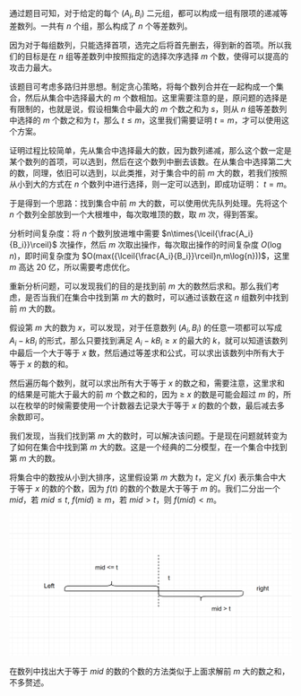 通过题目可知，对于给定的每个 $(A_i, B_i)$ 二元组，都可以构成一组有限项的递减等差数列。一共有 $n$ 个组，那么构成了 $n$ 个等差数列。

因为对于每组数列，只能选择首项，选完之后将首先删去，得到新的首项。所以我们的目标是在 $n$ 组等差数列中按照指定的选择次序选择 $m$ 个数，使得可以提高的攻击力最大。

该题目可考虑多路归并思想。制定贪心策略，将每个数列合并在一起构成一个集合，然后从集合中选择最大的 $m$ 个数相加。这里需要注意的是，原问题的选择是有限制的，也就是说，假设相集合中最大的 $m$ 个数之和为 $s$，则从 $n$ 组等差数列中选择的 $m$ 个数之和为 $t$，那么 $t\leq m$，这里我们需要证明 $t=m$，才可以使用这个方案。

证明过程比较简单，先从集合中选择最大的数，因为数列递减，那么这个数一定是某个数列的首项，可以选到，然后在这个数列中删去该数。在从集合中选择第二大的数，同理，依旧可以选到，以此类推，对于集合中的前 $m$ 大的数，若我们按照从小到大的方式在 $n$ 个数列中进行选择，则一定可以选到，即成功证明：
$t = m$。

于是得到一个思路：找到集合中前 $m$ 大的数，可以使用优先队列处理。先将这个 $n$ 个数列全部放到一个大根堆中，每次取堆顶的数，取 $m$ 次，得到答案。

分析时间复杂度：将 $n$ 个数列放进堆中需要 $n\times{\lceil{\frac{A_i}{B_i}}\rceil}$ 次操作，然后 $m$ 次取出操作，每次取出操作的时间复杂度 $O(\log{n})$，即时间复杂度为 $O(max({\lceil{\frac{A_i}{B_i}}\rceil}n,m\log{n}))$，这里 $m$ 高达 $20$ 亿，所以需要考虑优化。

重新分析问题，可以发现我们的目的是找到前 $m$ 大的数然后求和。那么我们考虑，是否当我们在集合中找到第 $m$ 大的数时，可以通过该数在这 $n$ 组数列中找到前 $m$ 大的数。

假设第 $m$ 大的数为 $x$，可以发现，对于任意数列 $(A_i,B_i)$ 的任意一项都可以写成 $A_i-kB_i$ 的形式，那么只要找到满足 $A_i-kB_i\geq x$ 的最大的 $k$，就可以知道该数列中最后一个大于等于 $x$ 数，然后通过等差求和公式，可以求出该数列中所有大于等于 $x$ 的数的和。

然后遍历每个数列，就可以求出所有大于等于 $x$ 的数之和，需要注意，这里求和的结果是可能大于最大的前 $m$ 个数之和的，因为 $\geq$ $x$ 的数是可能会超过 $m$ 的，所以在枚举的时候需要使用一个计数器去记录大于等于 $x$ 的数的个数，最后减去多余数即可。

我们发现，当我们找到第 $m$ 大的数时，可以解决该问题。于是现在问题就转变为了如何在集合中找到第 $m$ 大的数。这是一个经典的二分模型，在一个集合中找到第 $m$ 大的数。

将集合中的数按从小到大排序，这里假设第 $m$ 大数为 $t$，定义 $f(x)$ 表示集合中大于等于 $x$ 的数的个数，因为 $f(t)$ 的数的个数是大于等于 $m$ 的。我们二分出一个 $mid$，若 $mid\leq t$, $f(mid) \geq m$，若 $mid>t$，则 $f(mid)<m$。

![](https://github.com/2415369987/algorithm-practice/blob/main/images/image-%E6%8A%80%E8%83%BD%E5%8D%87%E7%BA%A7.png)

在数列中找出大于等于 $mid$ 的数的个数的方法类似于上面求解前 $m$ 大的数之和，不多赘述。

